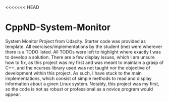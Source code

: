<<<<<<< HEAD
# CppND-System-Monitor

System Monitor Project from Udacity. Starter code was provided as template. All exercises/implementations by the student (me) were wherever there is a TODO listed. All TODOs were left to highlight where exactly I was to develop a solution. There are a few display issues, which I am unsure how to fix, as this project was my first and was meant to maintain a grasp of C++, and the ncurses library used was not taught nor the objective of development within this project. As such, I have stuck to the main implementations, which consist of simple methods to read and display information about a given Linux system. Notably, this project was my first, so the code is not as robust or professional as a novice program would appear.
